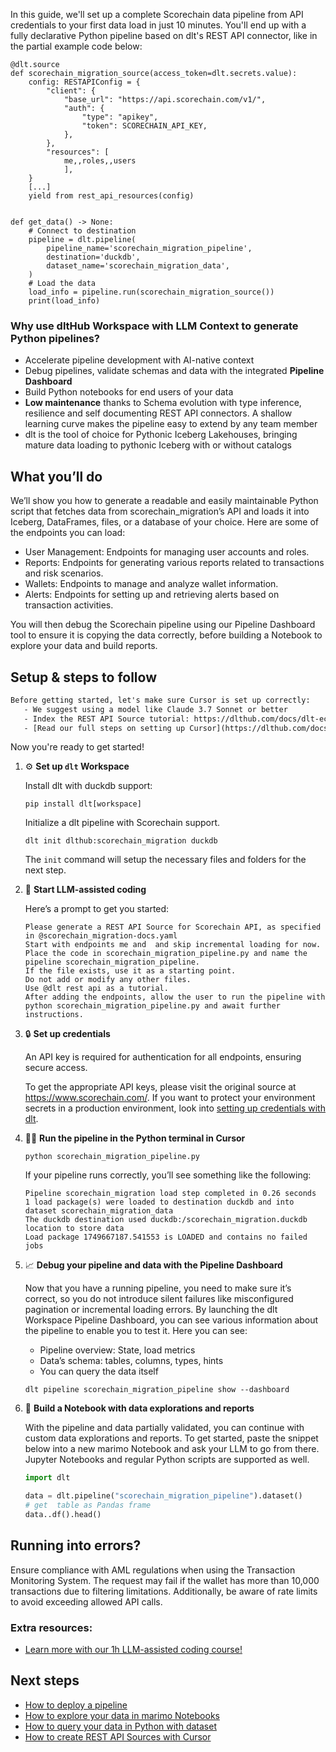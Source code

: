 In this guide, we'll set up a complete Scorechain data pipeline from API credentials to your first data load in just 10 minutes. You'll end up with a fully declarative Python pipeline based on dlt's REST API connector, like in the partial example code below:

```python-outcome
@dlt.source
def scorechain_migration_source(access_token=dlt.secrets.value):
    config: RESTAPIConfig = {
        "client": {
            "base_url": "https://api.scorechain.com/v1/",
            "auth": {
                "type": "apikey",
                "token": SCORECHAIN_API_KEY,
            },
        },
        "resources": [
            me,,roles,,users
            ],
    }
    [...]
    yield from rest_api_resources(config)


def get_data() -> None:
    # Connect to destination
    pipeline = dlt.pipeline(
        pipeline_name='scorechain_migration_pipeline',
        destination='duckdb',
        dataset_name='scorechain_migration_data', 
    )
    # Load the data
    load_info = pipeline.run(scorechain_migration_source())
    print(load_info) 
```

### Why use dltHub Workspace with LLM Context to generate Python pipelines?

- Accelerate pipeline development with AI-native context
- Debug pipelines, validate schemas and data with the integrated **Pipeline Dashboard**
- Build Python notebooks for end users of your data
- **Low maintenance** thanks to Schema evolution with type inference, resilience and self documenting REST API connectors. A shallow learning curve makes the pipeline easy to extend by any team member
- dlt is the tool of choice for Pythonic Iceberg Lakehouses, bringing mature data loading to pythonic Iceberg with or without catalogs

## What you’ll do

We’ll show you how to generate a readable and easily maintainable Python script that fetches data from scorechain_migration’s API and loads it into Iceberg, DataFrames, files, or a database of your choice. Here are some of the endpoints you can load:

- User Management: Endpoints for managing user accounts and roles.
- Reports: Endpoints for generating various reports related to transactions and risk scenarios.
- Wallets: Endpoints to manage and analyze wallet information.
- Alerts: Endpoints for setting up and retrieving alerts based on transaction activities.

You will then debug the Scorechain pipeline using our Pipeline Dashboard tool to ensure it is copying the data correctly, before building a Notebook to explore your data and build reports.

## Setup & steps to follow

```default
Before getting started, let's make sure Cursor is set up correctly:
   - We suggest using a model like Claude 3.7 Sonnet or better
   - Index the REST API Source tutorial: https://dlthub.com/docs/dlt-ecosystem/verified-sources/rest_api/ and add it to context as **@dlt rest api**
   - [Read our full steps on setting up Cursor](https://dlthub.com/docs/dlt-ecosystem/llm-tooling/cursor-restapi#23-configuring-cursor-with-documentation)
```

Now you're ready to get started!

1. ⚙️ **Set up `dlt` Workspace**
    
    Install dlt with duckdb support:
    ```shell
    pip install dlt[workspace]
    ```

    Initialize a dlt pipeline with Scorechain support.
    ```shell
    dlt init dlthub:scorechain_migration duckdb
    ```

    The `init` command will setup the necessary files and folders for the next step.
    
2. 🤠 **Start LLM-assisted coding**
    
    Here’s a prompt to get you started:
    
    ```prompt
    Please generate a REST API Source for Scorechain API, as specified in @scorechain_migration-docs.yaml 
    Start with endpoints me and  and skip incremental loading for now. 
    Place the code in scorechain_migration_pipeline.py and name the pipeline scorechain_migration_pipeline. 
    If the file exists, use it as a starting point. 
    Do not add or modify any other files. 
    Use @dlt rest api as a tutorial. 
    After adding the endpoints, allow the user to run the pipeline with python scorechain_migration_pipeline.py and await further instructions.
    ```

    
3. 🔒 **Set up credentials** 
    
    An API key is required for authentication for all endpoints, ensuring secure access.
    
    To get the appropriate API keys, please visit the original source at https://www.scorechain.com/.
    If you want to protect your environment secrets in a production environment, look into [setting up credentials with dlt](https://dlthub.com/docs/walkthroughs/add_credentials).
    
4. 🏃‍♀️ **Run the pipeline in the Python terminal in Cursor**
    
    ```shell
    python scorechain_migration_pipeline.py
    ```
    
    If your pipeline runs correctly, you’ll see something like the following:
    
    ```shell
    Pipeline scorechain_migration load step completed in 0.26 seconds
    1 load package(s) were loaded to destination duckdb and into dataset scorechain_migration_data
    The duckdb destination used duckdb:/scorechain_migration.duckdb location to store data
    Load package 1749667187.541553 is LOADED and contains no failed jobs
    ```
    
5. 📈 **Debug your pipeline and data with the Pipeline Dashboard**

    Now that you have a running pipeline, you need to make sure it’s correct, so you do not introduce silent failures like misconfigured pagination or incremental loading errors. By launching the dlt Workspace Pipeline Dashboard, you can see various information about the pipeline to enable you to test it. Here you can see:
    - Pipeline overview: State, load metrics
    - Data’s schema: tables, columns, types, hints
    - You can query the data itself
    
    ```shell
    dlt pipeline scorechain_migration_pipeline show --dashboard
    ```
    
6. 🐍 **Build a Notebook with data explorations and reports**

    With the pipeline and data partially validated, you can continue with custom data explorations and reports. To get started, paste the snippet below into a new marimo Notebook and ask your LLM to go from there. Jupyter Notebooks and regular Python scripts are supported as well.

    
    ```python
    import dlt

   data = dlt.pipeline("scorechain_migration_pipeline").dataset()
   # get  table as Pandas frame
   data..df().head()
    ```

## Running into errors?

Ensure compliance with AML regulations when using the Transaction Monitoring System. The request may fail if the wallet has more than 10,000 transactions due to filtering limitations. Additionally, be aware of rate limits to avoid exceeding allowed API calls.

### Extra resources:

- [Learn more with our 1h LLM-assisted coding course!](https://www.youtube.com/watch?v=GGid70rnJuM)

## Next steps

- [How to deploy a pipeline](https://dlthub.com/docs/walkthroughs/deploy-a-pipeline)
- [How to explore your data in marimo Notebooks](https://dlthub.com/docs/general-usage/dataset-access/marimo)
- [How to query your data in Python with dataset](https://dlthub.com/docs/general-usage/dataset-access/dataset)
- [How to create REST API Sources with Cursor](https://dlthub.com/docs/dlt-ecosystem/llm-tooling/cursor-restapi)